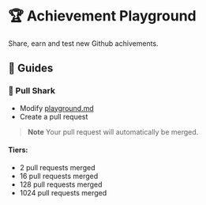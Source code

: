 ﻿# 🏆 Achievement Playground
Share, earn and test new Github achivements. 

## 📜 Guides
### 🦈 Pull Shark
- Modify [playground.md](playground.md) 
- Create a pull request

> **Note**
> Your pull request will automatically be merged. 

#### Tiers:
- 2 pull requests merged
- 16 pull requests merged
- 128 pull requests merged
- 1024 pull requests merged
